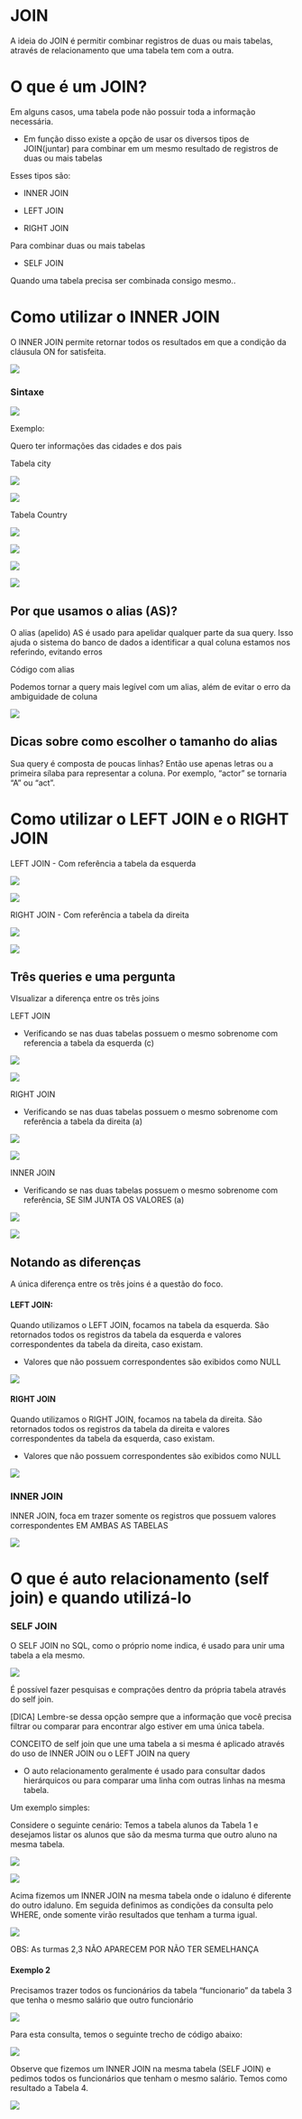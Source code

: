 # JOIN

  

A ideia do JOIN é permitir combinar registros de duas ou mais tabelas, através de relacionamento que uma tabela tem com a outra.

  
  

# O que é um JOIN?

  

Em alguns casos, uma tabela pode não possuir toda a informação necessária.

  

-   Em função disso existe a opção de usar os diversos tipos de JOIN(juntar) para combinar em um mesmo resultado de registros de duas ou mais tabelas
    

  

Esses tipos são:

  

-   INNER JOIN
    
-   LEFT JOIN
    
-   RIGHT JOIN
    

Para combinar duas ou mais tabelas

  

-   SELF JOIN
    

Quando uma tabela precisa ser combinada consigo mesmo..

  
  
  

# Como utilizar o INNER JOIN

  

O INNER JOIN permite retornar todos os resultados em que a condição da cláusula ON for satisfeita.

  
  

![](https://lh6.googleusercontent.com/AVBKPVZFdeRcg8siDd3akFUXkmAI0S4pp1aovvjBBM6ExT9gnYz-u1sH2JsxwIH3OaTsdA2tns0Uben1SO8-satR1UdnqvQBcwiYGRF6o0mhSwdJaQJg6qkmUsn2NgFJNXuOo6fAa8wdfv93Oz_cwKY)

### Sintaxe

  

![](https://lh4.googleusercontent.com/2ol97A9haZfLL5ysNV01sVgG27WFfLaE-gR-RtT-P-s7l2nz6AFHdHWp0Jf6NppmbCrOJUV9Rz8x0O7igdl2VtNupHwpMja-OFKB8z6NcW7V3UnEqM_RvxvPfgXVPbSt1WeuInEaG9OiWqkRS_u80xY)

  
  

Exemplo:

  

Quero ter informações das cidades e dos pais

  
  

Tabela city

![](https://lh6.googleusercontent.com/dux926Sr6By4REVSDZCYtbXKhKyhmhRb96rSqQkkK-gbZgQ5QWiihRXAoYw_JEzv2ACNWuZs6ALQExpeE1alVaLbj4ps6h7K413511cVAa_CDr8q3ctd5_bYa-XG5X3QuCiVzBfxT3edAUENxCUZQnc)

![](https://lh6.googleusercontent.com/Vez3qMJuA80UvAjiPvuMd23mX9z7nWS4uPCDcS1zFHXjulUUp5esbym3ZJ7Hihc6KnPEnDus6XBbhcfi5yy7v0JEtSYS9pMlufMdPPEgy6WLWJOaYjTj0kZ2DBoY6rtfqRH4PRRXrC3doMGlYkJp2gQ)

  
  

Tabela Country

![](https://lh5.googleusercontent.com/l0hEZ3QXfuA68MOpxD-Nm_RNgp2Dpmk5nPdXKfhLsLcaAjAnARj5WenVxM0rtwb5fTRvMrJIeBF0moi0MrqV7zfRmRVKOd2T02lwR3xLVrJ3OTgv4i04J3SfyyFt4pNe95rdDSYth4C1S8JQm1tDe1I)

![](https://lh4.googleusercontent.com/dP8hN5S3ysv68bcOCs5hT2Osa-3qMvF5NsIForH04UjAoERbNakNM_ugPxR4OEQoVC73IqQVlHtmpbPE8zOyiOSU1QLk3WxqExywIGiJ8q31gxgTDUoF0p8AGjq8V9R7jd-bZBCbsyjH8T5o7Kv1loA)

  
  

![](https://lh3.googleusercontent.com/2SpMsyHSH7rr1ASHclpCgwrw2G3UnWIAa3nGCa5f9hiOSdBuITeZHibQVHx3meUQeVR9ySRNkLvO5gW262H2AKwovXhW25mDkqjMwrYWhUOCpS7_k_Lw7LvtjEf90HNk_C-PnoxHFhItKqV9PfLYrXc)

![](https://lh4.googleusercontent.com/Jy11fL5K9uqyAE6_rg1xlR730VrwN8oaondrura172TJMEstXleIbIAh7Q5B1hbwP1k0KwaNLPh9_DyHzDtt3F8yBiknVnuSiDwAToDjrhmNrNXYvoZy2iOutkmCol20GlX4-_BUvWVjfk34WEaxZR8)

## Por que usamos o alias (AS)?

  

O alias (apelido) AS é usado para apelidar qualquer parte da sua query. Isso ajuda o sistema do banco de dados a identificar a qual coluna estamos nos referindo, evitando erros

  
  
  

Código com alias

  

Podemos tornar a query mais legível com um alias, além de evitar o erro da ambiguidade de coluna

  

![](https://lh4.googleusercontent.com/3k5zdaNdmxiN-dM0T_eGLt5sRUni0hdbbBml2534aR_u7-JvzNynA0PoUrdkt8TzODydZIZElfsu5uVnSinyVVatA3rO-2rDwCYwsvX7KLEmRLf39ySlTK_qTYKjhmLiFYxJleSFH4Rnpzcnh4uUUXI)

  
  
  

## Dicas sobre como escolher o tamanho do alias

  

Sua query é composta de poucas linhas? Então use apenas letras ou a primeira sílaba para representar a coluna. Por exemplo, “actor” se tornaria “A” ou “act”.

  
  
  
  

# Como utilizar o LEFT JOIN e o RIGHT JOIN

  
  

LEFT JOIN - Com referência a tabela da esquerda

  

![](https://lh5.googleusercontent.com/dTg8ibCRsCA65w9BuElDx0woXb3ujNObHH3x82rUDPZuvpViJu0fZOlgFtU4ako93rH8_bj9xcfasTRTqZhoC3oVuTnwTdvjeZI9lGOzHC_CszI8Ua64ZGM8-NAgu7fp2U-c7LstIuOSfv0uG8NQfjA)

  

![](https://lh3.googleusercontent.com/lDCzAy_Y64p7yCwu_NnfvSqmkHcy97oWWSFrtbc97_L7rBvPLCT8PpEkEXOmSAx6hKrjFOtA908y07bmnb6y-pALMFlqvB1pCWhA3NEwoBuY5zjtEaufrD3r5nKiZaF9rL8-axNs0Xk95jAcHvuE5JE)

  
  

RIGHT JOIN - Com referência a tabela da direita

  

![](https://lh6.googleusercontent.com/G2hKVDtNnTiA5Xz-BGTaO7P9DRRWqIUtL9WzHv-S_25jPufpbjjbk0wL8cDVHebEyPx_VpLZsiNqid2Hu_-4My5ZffLjbm8FPsBfzxYv7nd-Eg79EBaTFPHF_MvfH2C5f5zuel7laUxH6VfUpSMTzyE)

![](https://lh6.googleusercontent.com/YcdRAy1cpouB5YUqHmojEaPZRV1WzBtAwW-wvZY338TmwmmYWsy-LaHTEgScE2sgGHdjQqn_n0o90UI1vfiKoaupJKBzwVxej45Rz8jfCC8x8OQWFhWQYcTtXwY9yIFuU9dhSthJdLKNff4mASylRs0)

  
  
  
  

## Três queries e uma pergunta

  

VIsualizar a diferença entre os três joins

  
  
  

LEFT JOIN

  

-   Verificando se nas duas tabelas possuem o mesmo sobrenome com referencia a tabela da esquerda (c)
    

  

![](https://lh5.googleusercontent.com/Z1MvMq0FWz1tN8XnU7CACn0UHOysSaBIDK0gTMbmAfS7FKZGX4AZmHSmOoh9FiInysZfE8BBZOAHVf1W4Imhi0aAdPHEEUhW_gOyjxWBBWvoTOeZ_-3fgT0wZmthXJfSuyjk6t0IKBaaaKIQYUnb49w)

  

![](https://lh3.googleusercontent.com/mQWw3GNuLJOMwfbNPYL7b9AiD3heXuVRJsjJwRkHihSBGfVe44lxTcgzFCe2fNB22Km2LteA1FPoeKKIYQjVBDoabp-DjATNTKkTtXZvz0vAiASY4WD3fuBNameN2tP8EycLI6yJAdcyak_A-TwQjmA)

  
  
  

RIGHT JOIN

  

-   Verificando se nas duas tabelas possuem o mesmo sobrenome com referência a tabela da direita (a)
    

  
  

![](https://lh6.googleusercontent.com/d41X-i0upZjCwDg0DinG9vCviGWLdhpzW1Lj2d8rGpN0S5cY0f9btQ44-3tUD7D6982EBINhptr3GzHBQWVoaVLlgQl8ECGeD43_DaG3ZpzPDZSCtBrjtODHghvD9gnPcIIuaylGFKSlaCzM1YL7F-w)

![](https://lh5.googleusercontent.com/-pzkKOBusQPpkktrXvdAL5_L0jfEUHbQ9pgSqubUMDpPfy95A5gnctXrY_ShlXicTooeXmGEFbEDAZJsCYJW2KXVXolCGcUDsVTasojrrDwNT8p5roV3EYJtbzyE4lNmCVfWcHt1BM7A6Q4Q5dd1oAo)

  

INNER JOIN

  

-   Verificando se nas duas tabelas possuem o mesmo sobrenome com referência, SE SIM JUNTA OS VALORES (a)
    

  
  

![](https://lh6.googleusercontent.com/nC3TQa2CAwEEjL1LMp9L-Y41PIMtw67NKP9SWekGwZnknt5wMQCEwpRFojN6R4wGvex_Knj3n4yiwRubrJi0XrcXg9vun0bZOi6OtvPf_bUxnc2s6Q3Oh-GfkN98myv4klOJ_Ts0LxmJewTlCjsr4Jw)

  

![](https://lh5.googleusercontent.com/KFQNQWYPqoMiTFsoko2Cjbir0tctz7yedBUe9PBT0KjCzPuoOMqq64hR2leXXiX41Pq-VmBXpN0kspgeIl-Zytdnk3QRo_wCJwUI-NMKZTXIw1Cac9fF5Sz40vuuEPeS5Hgwqh9gP6bWAJsLrqfJQ0A)

  
  
  

## Notando as diferenças

  

A única diferença entre os três joins é a questão do foco.

  
  

#### LEFT JOIN:

Quando utilizamos o LEFT JOIN, focamos na tabela da esquerda. São retornados todos os registros da tabela da esquerda e valores correspondentes da tabela da direita, caso existam.

  

-   Valores que não possuem correspondentes são exibidos como NULL
    

  
  
![](https://lh4.googleusercontent.com/bfVlS5uWpbJXHrHzg13ErxPHqSmE5ZZ8YrYr3qS-mW1R5yDwBolsGTI23hC7g3lriduU8R23njXu1PU6jSq0iCjZTs9lipBQJdr_U4lbvltK4vK5HHW4Q5rMJ20070yq5Po5DroafNXyQXbPodOPjfQ)  
  
  
  
  

#### RIGHT JOIN

  

Quando utilizamos o RIGHT JOIN, focamos na tabela da direita. São retornados todos os registros da tabela da direita e valores correspondentes da tabela da esquerda, caso existam.

  

-   Valores que não possuem correspondentes são exibidos como NULL
    

  

![](https://lh4.googleusercontent.com/CLnwxeF9VzITeuIvxbc0zqD0TXSBwtfmGW-Duv0We4gBGMpJKNplMXEzsyD4AQ_KcTVcuv8TPrDU070_Z5g-1340VWYF_i3YaNAj0dv4EBreiVOpqhgS35laP601Dngk64mCWp7pXiExsM2i5sYjTsA)

  
  
  

### INNER JOIN

  

INNER JOIN, foca em trazer somente os registros que possuem valores correspondentes EM AMBAS AS TABELAS

  

![](https://lh3.googleusercontent.com/v2XXLKuVXOcMO-fEX5YxDYW3OD1W1UhV1NC6huvtbgyD84PqPK9bo7K99lj3PHXCQpmha4o5LNAq-bIbPEJlpr6qeg2DU6LaKOqa-Pmoh9_QvDwSvRrOcSMtYl5xUcErpj_gIE78HwGaZP9uCUWDtMM)

  
  
  

# O que é auto relacionamento (self join) e quando utilizá-lo

  

### SELF JOIN

  

O SELF JOIN no SQL, como o próprio nome indica, é usado para unir uma tabela a ela mesmo.

  

![](https://lh6.googleusercontent.com/HESKBgw6LKuafaZ9CfCYh7v0XVFLaeshORGyliVl5WR14eox4Tne8s75fLsoLTeM4PV6bmCB9x4cZibMQNxENf51lN0p-8RY-81DVPZWEw0BXxHoGiWADG8NOUQLm8LQbE8T6J6xLgh5220Zg1HjBeI)

  

É possível fazer pesquisas e comprações dentro da própria tabela através do self join.

  

[DICA] Lembre-se dessa opção sempre que a informação que você precisa filtrar ou comparar para encontrar algo estiver em uma única tabela.

  
  

CONCEITO de self join que une uma tabela a si mesma é aplicado através do uso de INNER JOIN ou o LEFT JOIN na query

  
  

-   O auto relacionamento geralmente é usado para consultar dados hierárquicos ou para comparar uma linha com outras linhas na mesma tabela.
    

  
  
  
  

Um exemplo simples:

Considere o seguinte cenário: Temos a tabela alunos da Tabela 1 e desejamos listar os alunos que são da mesma turma que outro aluno na mesma tabela.

  

![](https://lh6.googleusercontent.com/IAf1mnHGKM_tHkDt5PTWhpBGfGunJHVSrDsABP6IBYGFlj6G0XvI-uQCQ64xG_snnjvZHA4z-BM2EuL72IXE21PPFlFDGqE2T6FvslYGo-W3h3tF56-F3LWqW7Twd2ahka2ZfztwTI4B6HBcJBeCbGI)

  

![](https://lh4.googleusercontent.com/yMoKLvtlWWydIWIbigRHrzRj-Obmv6w21Y21AoUjWy93jASdH-aXYg60fDsDeRa4qv-RimWwLwJZrIsvrnrEzF2Mb_rcF-aZCp0qW8_lCRFu2NeL8iFKMf8si40y6cPNYUzRhYIet1oHuCuTV5_e5XM)

  
  

Acima fizemos um INNER JOIN na mesma tabela onde o idaluno é diferente do outro idaluno. Em seguida definimos as condições da consulta pelo WHERE, onde somente virão resultados que tenham a turma igual.

  
  
![](https://lh4.googleusercontent.com/6A9xDZGI4gIY0uN3b2Lfh6JnKtP_6J6BpbySJ1cSFnjTbu99EZYCcHANKGcvWiV93r8rvV-X6ndJpvS7GFJA2pt8J1nnTu-OPPvGH4OZAOiECZd_GAgVI7F-c-kkrOhCRCJ2O1dQ1wB_MdV0HpQ55zk)  

OBS: As turmas 2,3 NÃO APARECEM POR NÃO TER SEMELHANÇA

  
  
  
  
  
  
  

#### Exemplo 2

  

Precisamos trazer todos os funcionários da tabela “funcionario” da tabela 3 que tenha o mesmo salário que outro funcionário

  

![](https://lh5.googleusercontent.com/WJwoOIv6Dt7P3f8xE7iU8He9GsktqeSydtUwacfC-lJZuEnUyZm3empLyWiFB9yH8xJqE5ubJp7ChtI8mLyLWJ5FSxZfoaHSxtBZ7eXp32MkV2cDDb8HgCoHOnyFCN4Z0T6BWWiCCdq4n9a3CYHeM88)

  

Para esta consulta, temos o seguinte trecho de código abaixo:

![](https://lh5.googleusercontent.com/XYdn0jiCkVWwIOUEwScJ4vUGLEXJ74ee29Slu3ClQgvyIeNnGPMesC17kjgz_I-s0ZkvIEkwOD47FkATXGLL4F5_H1VhUA_LJmi8Mzpa4vkAvokQU9_LAUZzX_ZQmFoCjg5Xw620K_pG1ZLGuUBoIRs)

  

Observe que fizemos um INNER JOIN na mesma tabela (SELF JOIN) e pedimos todos os funcionários que tenham o mesmo salário. Temos como resultado a Tabela 4.

![](https://lh4.googleusercontent.com/r_giRlyfYhRK02SVH_X-098P8a9-df27C0bJ-EWBAZ5miP8MVo_zfQw2v-PdR6uvkMvZkUwDnCmlisIjBwJSHD2bK1LpqRGL6ha08bhUEMI_ghZMvpVqubLR7nxBVrZUbkeHb8auoObRu4g6yVvtrKY)